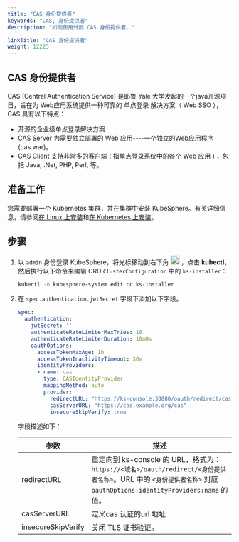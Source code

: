 ```yaml
---
title: "CAS 身份提供者"
keywords: "CAS, 身份提供者"
description: "如何使用外部 CAS 身份提供者。"

linkTitle: "CAS 身份提供者"
weight: 12223
---
```


## CAS 身份提供者

CAS (Central Authentication Service)  是耶鲁 Yale 大学发起的一个java开源项目，旨在为 Web应用系统提供一种可靠的 单点登录 解决方案（ Web SSO ）， CAS 具有以下特点：

- 开源的企业级单点登录解决方案
- CAS Server 为需要独立部署的 Web 应用----一个独立的Web应用程序(cas.war)。
- CAS Client 支持非常多的客户端 ( 指单点登录系统中的各个 Web 应用 ) ，包括 Java, .Net, PHP, Perl, 等。


## 准备工作

您需要部署一个 Kubernetes 集群，并在集群中安装 KubeSphere。有关详细信息，请参阅[在 Linux 上安装](../../../installing-on-linux/)和[在 Kubernetes 上安装](../../../installing-on-kubernetes/)。

## 步骤

1. 以 `admin` 身份登录 KubeSphere，将光标移动到右下角 <img src="/images/docs/v3.3/access-control-and-account-management/external-authentication/set-up-external-authentication/toolbox.png" width="20px" height="20px" alt="icon"> ，点击 **kubectl**，然后执行以下命令来编辑 CRD `ClusterConfiguration` 中的 `ks-installer`：

   ```bash
   kubectl -n kubesphere-system edit cc ks-installer
   ```

2. 在 `spec.authentication.jwtSecret` 字段下添加以下字段。

   ```yaml
   spec:
     authentication:
       jwtSecret: ''
       authenticateRateLimiterMaxTries: 10
       authenticateRateLimiterDuration: 10m0s
       oauthOptions:
         accessTokenMaxAge: 1h
         accessTokenInactivityTimeout: 30m
         identityProviders:
         - name: cas
           type: CASIdentityProvider
           mappingMethod: auto
           provider:
             redirectURL: "https://ks-console:30880/oauth/redirect/cas"
             casServerURL: "https://cas.example.org/cas"
             insecureSkipVerify: true
   ```

   字段描述如下：

   | 参数                 | 描述                                                         |
   | -------------------- | ------------------------------------------------------------ |
   | redirectURL          | 重定向到 ks-console 的 URL，格式为：`https://<域名>/oauth/redirect/<身份提供者名称>`。URL 中的 `<身份提供者名称>` 对应 `oauthOptions:identityProviders:name` 的值。 |
   | casServerURL         | 定义cas 认证的url 地址                                       |
   | insecureSkipVerify   | 关闭 TLS 证书验证。                                          |



